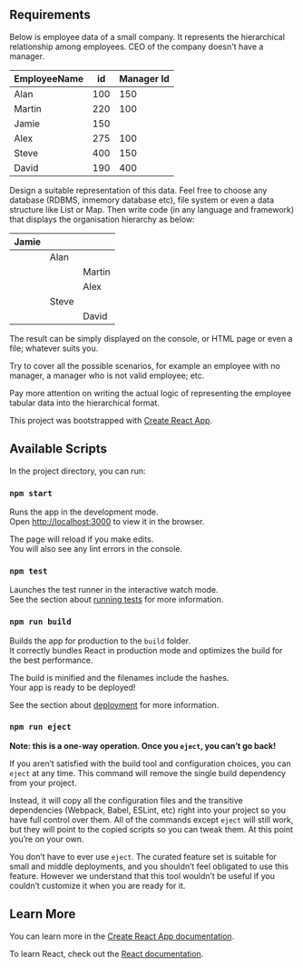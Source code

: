 ## Requirements
Below is employee data of a small company.
It represents the hierarchical relationship among employees. CEO of the company doesn't
have a manager.

| EmployeeName | id  | Manager Id |
|--------------|-----|------------|
| Alan         | 100 | 150        |
| Martin       | 220 | 100        |
| Jamie        | 150 |            |
| Alex         | 275 | 100        |
| Steve        | 400 | 150        |
| David        | 190 | 400        |


Design a suitable representation of this data. Feel free to choose any database (RDBMS, inmemory database etc), file system or even a data structure like List or Map. Then write code (in any language and framework) that displays the organisation hierarchy as below:

| Jamie |       |        |
|-------|-------|--------|
|       | Alan  |        |
|       |       | Martin |
|       |       | Alex   |
|       | Steve |        |
|       |       | David  |

The result can be simply displayed on the console, or HTML page or even a file; whatever
suits you.

Try to cover all the possible scenarios, for example an employee with no manager, a
manager who is not valid employee; etc.

Pay more attention on writing the actual logic of representing the employee tabular data into
the hierarchical format.

This project was bootstrapped with [Create React App](https://github.com/facebook/create-react-app).

## Available Scripts

In the project directory, you can run:

### `npm start`

Runs the app in the development mode.<br />
Open [http://localhost:3000](http://localhost:3000) to view it in the browser.

The page will reload if you make edits.<br />
You will also see any lint errors in the console.

### `npm test`

Launches the test runner in the interactive watch mode.<br />
See the section about [running tests](https://facebook.github.io/create-react-app/docs/running-tests) for more information.

### `npm run build`

Builds the app for production to the `build` folder.<br />
It correctly bundles React in production mode and optimizes the build for the best performance.

The build is minified and the filenames include the hashes.<br />
Your app is ready to be deployed!

See the section about [deployment](https://facebook.github.io/create-react-app/docs/deployment) for more information.

### `npm run eject`

**Note: this is a one-way operation. Once you `eject`, you can’t go back!**

If you aren’t satisfied with the build tool and configuration choices, you can `eject` at any time. This command will remove the single build dependency from your project.

Instead, it will copy all the configuration files and the transitive dependencies (Webpack, Babel, ESLint, etc) right into your project so you have full control over them. All of the commands except `eject` will still work, but they will point to the copied scripts so you can tweak them. At this point you’re on your own.

You don’t have to ever use `eject`. The curated feature set is suitable for small and middle deployments, and you shouldn’t feel obligated to use this feature. However we understand that this tool wouldn’t be useful if you couldn’t customize it when you are ready for it.

## Learn More

You can learn more in the [Create React App documentation](https://facebook.github.io/create-react-app/docs/getting-started).

To learn React, check out the [React documentation](https://reactjs.org/).
